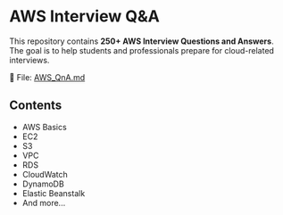 # AWS Interview Q&A

This repository contains **250+ AWS Interview Questions and Answers**.  
The goal is to help students and professionals prepare for cloud-related interviews.

📌 File: [AWS_QnA.md](AWS_QnA.md)

## Contents
- AWS Basics
- EC2
- S3
- VPC
- RDS
- CloudWatch
- DynamoDB
- Elastic Beanstalk
- And more...
